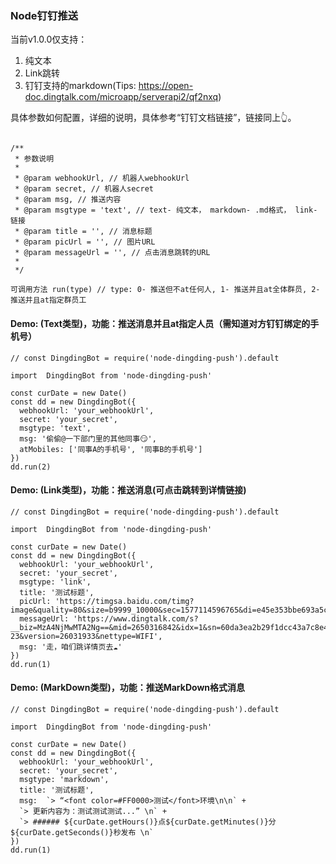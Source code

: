 ### Node钉钉推送

当前v1.0.0仅支持：
  1. 纯文本
  2. Link跳转
  3. 钉钉支持的markdown(Tips: https://open-doc.dingtalk.com/microapp/serverapi2/qf2nxq)


具体参数如何配置，详细的说明，具体参考“钉钉文档链接”，链接同上👆。

```

/**
 * 参数说明
 * 
 * @param webhookUrl, // 机器人webhookUrl
 * @param secret, // 机器人secret
 * @param msg, // 推送内容
 * @param msgtype = 'text', // text- 纯文本， markdown- .md格式， link- 链接
 * @param title = '', // 消息标题
 * @param picUrl = '', // 图片URL
 * @param messageUrl = '', // 点击消息跳转的URL
 *
 */

可调用方法 run(type) // type: 0- 推送但不at任何人, 1- 推送并且at全体群员, 2- 推送并且at指定群员工

```

#### Demo: (Text类型)，功能：推送消息并且at指定人员（需知道对方钉钉绑定的手机号）

```
// const DingdingBot = require('node-dingding-push').default

import  DingdingBot from 'node-dingding-push'

const curDate = new Date()
const dd = new DingdingBot({
  webhookUrl: 'your_webhookUrl',
  secret: 'your_secret',
  msgtype: 'text',
  msg: '偷偷@一下部门里的其他同事😏',
  atMobiles: ['同事A的手机号', '同事B的手机号']
})
dd.run(2)

```

#### Demo: (Link类型)，功能：推送消息(可点击跳转到详情链接)

```
// const DingdingBot = require('node-dingding-push').default

import  DingdingBot from 'node-dingding-push'

const curDate = new Date()
const dd = new DingdingBot({
  webhookUrl: 'your_webhookUrl',
  secret: 'your_secret',
  msgtype: 'link', 
  title: '测试标题',
  picUrl: 'https://timgsa.baidu.com/timg?image&quality=80&size=b9999_10000&sec=1577114596765&di=e45e353bbe693a5cbb51215b47fad2dc&imgtype=0&src=http%3A%2F%2Fimg3.tbcdn.cn%2Ftfscom%2Fi2%2F101742512%2FTB2x7C0nFXXXXbsXpXXXXXXXXXX_%2521%2521101742512.jpg',
  messageUrl: 'https://www.dingtalk.com/s?__biz=MzA4NjMwMTA2Ng==&mid=2650316842&idx=1&sn=60da3ea2b29f1dcc43a7c8e4a7c97a16&scene=2&srcid=09189AnRJEdIiWVaKltFzNTw&from=timeline&isappinstalled=0&key=&ascene=2&uin=&devicetype=android-23&version=26031933&nettype=WIFI',
  msg: '走，咱们跳详情页去☁️'
})
dd.run(1)

```


#### Demo: (MarkDown类型)，功能：推送MarkDown格式消息

```
// const DingdingBot = require('node-dingding-push').default

import  DingdingBot from 'node-dingding-push'

const curDate = new Date()
const dd = new DingdingBot({
  webhookUrl: 'your_webhookUrl',
  secret: 'your_secret',
  msgtype: 'markdown',
  title: '测试标题',
  msg:  `> “<font color=#FF0000>测试</font>环境\n\n` + 
  `> 更新内容为：测试测试测试...” \n` + 
  `> ###### ${curDate.getHours()}点${curDate.getMinutes()}分${curDate.getSeconds()}秒发布 \n`
})
dd.run(1)

```



